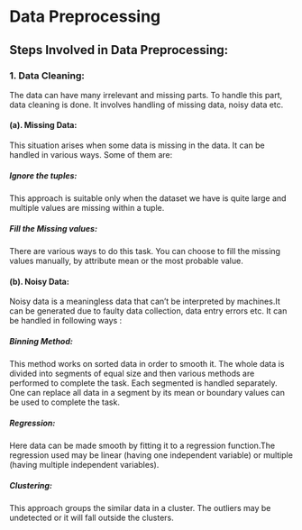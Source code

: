 # Data Preprocessing


## Steps Involved in Data Preprocessing:

### 1. Data Cleaning:

The data can have many irrelevant and missing parts. To handle this part, data cleaning is done. It involves handling of missing data, noisy data etc.

#### (a). Missing Data:
This situation arises when some data is missing in the data. It can be handled in various ways.
Some of them are:
##### Ignore the tuples:
This approach is suitable only when the dataset we have is quite large and multiple values are missing within a tuple.
##### Fill the Missing values:
There are various ways to do this task. You can choose to fill the missing values manually, by attribute mean or the most probable value.
#### (b). Noisy Data:
Noisy data is a meaningless data that can’t be interpreted by machines.It can be generated due to faulty data collection, data entry errors etc. It can be handled in following ways :

##### Binning Method:
This method works on sorted data in order to smooth it. The whole data is divided into segments of equal size and then various methods are performed to complete the task. Each segmented is handled separately. One can replace all data in a segment by its mean or boundary values can be used to complete the task.
##### Regression:
Here data can be made smooth by fitting it to a regression function.The regression used may be linear (having one independent variable) or multiple (having multiple independent variables).
##### Clustering:
This approach groups the similar data in a cluster. The outliers may be undetected or it will fall outside the clusters.
